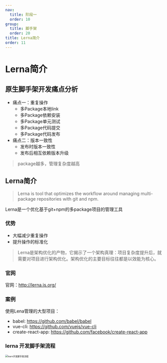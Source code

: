 ```yaml
---
nav:
  title: 阶段一
  order: 10
group:
  title: 脚手架
  order: 20
title: Lerna简介
order: 11
---
```


# Lerna简介

## 原生脚手架开发痛点分析

- 痛点一：重复操作
  - 多Package本地link
  - 多Package依赖安装
  - 多Package单元测试
  - 多Package代码提交
  - 多Package代码发布
- 痛点二：版本一致性
  - 发布时版本一致性
  - 发布后相互依赖版本升级

> package越多，管理复杂度越高

## Lerna简介

> Lerna is tool that optimizes the workflow around managing multi-package repositories with git and npm.

Lerna是一个优化基于git+npm的多package项目的管理工具

### 优势

- 大幅减少重复操作
- 提升操作的标准化

> Lerna是架构优化的产物，它揭示了一个架构真理：项目复杂度提升后，就需要对项目进行架构优化。架构优化的主要目标往往都是以效能为核心。

### 官网

官网：http://lerna.js.org/

### 案例

使用Lena管理的大型项目：

- babel: https://github.com/babel/babel
- vue-cli: https://github.com/vuejs/vue-cli
- create-react-app: https://github.com/facebook/create-react-app

### lerna 开发脚手架流程

<img src="https://wsk-mweb.oss-cn-hangzhou.aliyuncs.com/ipic/2021-05-29-012347.jpg" alt="learn开发脚手架流程" style="zoom:50%;" />

